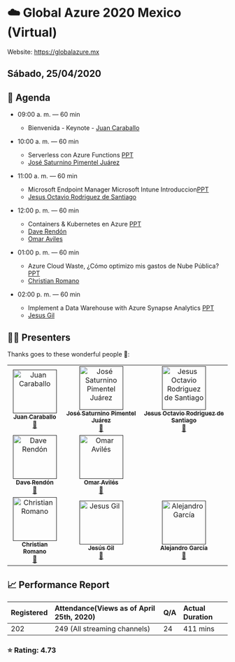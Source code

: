 # ☁️ Global Azure 2020 Mexico (Virtual)

Website: https://globalazure.mx

## Sábado, 25/04/2020

## 📅 Agenda

* 09:00 a. m. — 60 min
  * Bienvenida - Keynote - [Juan Caraballo](https://www.linkedin.com/in/juancaraballo/)

* 10:00 a. m. — 60 min
  * Serverless con Azure Functions [PPT](https:)
  * [José Saturnino Pimentel Juárez](https://www.linkedin.com/in/saturninopimentel/)

* 11:00 a. m. — 60 min
  * Microsoft Endpoint Manager Microsoft Intune Introduccion[PPT](https:)
  * [Jesus Octavio Rodriguez de Santiago](https://www.linkedin.com/in/octaviordz/)

* 12:00 p. m. — 60 min
  * Containers & Kubernetes en Azure [PPT](https://github.com/globalazurebootcamp/2020/blob/master/presentations/GlobalAzure2020-Implement%20a%20Data%20Warehouse%20with%20Azure%20Synapse%20Analytics.pdf)
  * [Dave Rendón](https://www.linkedin.com/in/daverndn)
  * [Omar Aviles](https://linkedin.com/in/oaviles)

* 01:00 p. m. — 60 min
  * Azure Cloud Waste, ¿Cómo optimizo mis gastos de Nube Pública? [PPT](https:)
  * [Christian Romano](http://mx.linkedin.com/pub/christian-romano/22/894/a88/)

* 02:00 p. m. — 60 min
  * Implement a Data Warehouse with Azure Synapse Analytics [PPT](https://github.com/globalazurebootcamp/2020/blob/master/presentations/GlobalAzure2020-Implement%20a%20Data%20Warehouse%20with%20Azure%20Synapse%20Analytics.pdf)
  * [Jesus Gil](https://www.linkedin.com/in/jesusgilv/)

## 👨‍💻 Presenters

Thanks goes to these wonderful people 👏:

<table>
<tr>
    <td align="center"><a href="">
        <img src="https://github.com/globalazurebootcamp/2020/blob/master/images/juancaraballo.jpg" width="100px;" alt="Juan Caraballo"/><br />
        <sub><b>Juan Caraballo</b></sub></a><br />
            <a href="https://www.linkedin.com/in/juancaraballo/" title="talk">📖</a>
            <a href="" title="Documentation"></a> 
    </td>
    <td align="center"><a href="">
        <img src="https://github.com/globalazurebootcamp/2020/blob/master/images/saturnino.jpg" width="100px;" alt="José Saturnino Pimentel Juárez"/><br />
        <sub><b>José Saturnino Pimentel Juárez</b></sub></a><br />
            <a href="https://www.linkedin.com/in/saturninopimentel/" title="talk">📖</a>
             <a href="htt" title="Documentation"></a>  
    </td>
  <td align="center"><a href="">
        <img src="https://github.com/globalazurebootcamp/2020/blob/master/images/octavio.jpg" width="100px;" alt="Jesus Octavio Rodriguez de Santiago"/><br />
        <sub><b>Jesus Octavio Rodriguez de Santiago</b></sub></a><br />
            <a href="https://www.linkedin.com/in/octaviordz/" title="talk">📖</a>
            <a href="" title="Documentation"></a> 
    </td>
  </tr>
  <tr>
  <td align="center"><a href="">
        <img src="https://github.com/globalazurebootcamp/2020/blob/master/images/daverend.jpg" width="100px;" alt="Dave Rendón"/><br />
        <sub><b>Dave Rendón</b></sub></a><br />
            <a href="https://www.linkedin.com/in/daverndn" title="talk">📖</a>
            <a href="" title="Documentation"></a> 
    </td>
  <td align="center"><a href="">
        <img src="https://github.com/globalazurebootcamp/2020/blob/master/images/omaraviles.jpg" width="100px;" alt="Omar Avilés"/><br />
        <sub><b>Omar Avilés</b></sub></a><br />
            <a href="https://www.linkedin.com/in/oaviles" title="talk">📖</a>
            <a href="htt" title="Documentation"></a> 
    </td>
    </tr>
  <tr>
  <td align="center"><a href="">
        <img src="https://github.com/globalazurebootcamp/2020/blob/master/images/romano.jpg" width="100px;" alt="Christian Romano"/><br />
        <sub><b>Christian Romano</b></sub></a><br />
            <a href="http://mx.linkedin.com/pub/christian-romano/22/894/a88/" title="talk">📖</a>
            <a href="" title="Documentation"></a> 
    </td>
  <td align="center"><a href="">
        <img src="https://github.com/globalazurebootcamp/2020/blob/master/images/jesus.jpg" width="100px;" alt="Jesus Gil"/><br />
        <sub><b>Jesús Gil</b></sub></a><br />
            <a href="http://mx.linkedin.com/in/jesusgilv/" title="talk">📖</a>
            <a href="" title="Documentation"></a> 
    </td>
    <td align="center"><a href="">
        <img src="https://github.com/globalazurebootcamp/2020/blob/master/images/alex.jpg" width="100px;" alt="Alejandro García"/><br />
        <sub><b>Alejandro García</b></sub></a><br />
            <a href="https://www.linkedin.com/in/alegamx/" title="talk">📖</a>
            <a href="" title="Documentation"></a> 
    </td>
</tr></table>

## 📈 Performance Report

| Registered | Attendance(Views as of April 25th, 2020) | Q/A | Actual Duration |
| :---         |    :---     |        :---| :--- |
| 202  | 249 (All streaming channels)    | 24   | 411 mins |

### ⭐ Rating: 4.73 

